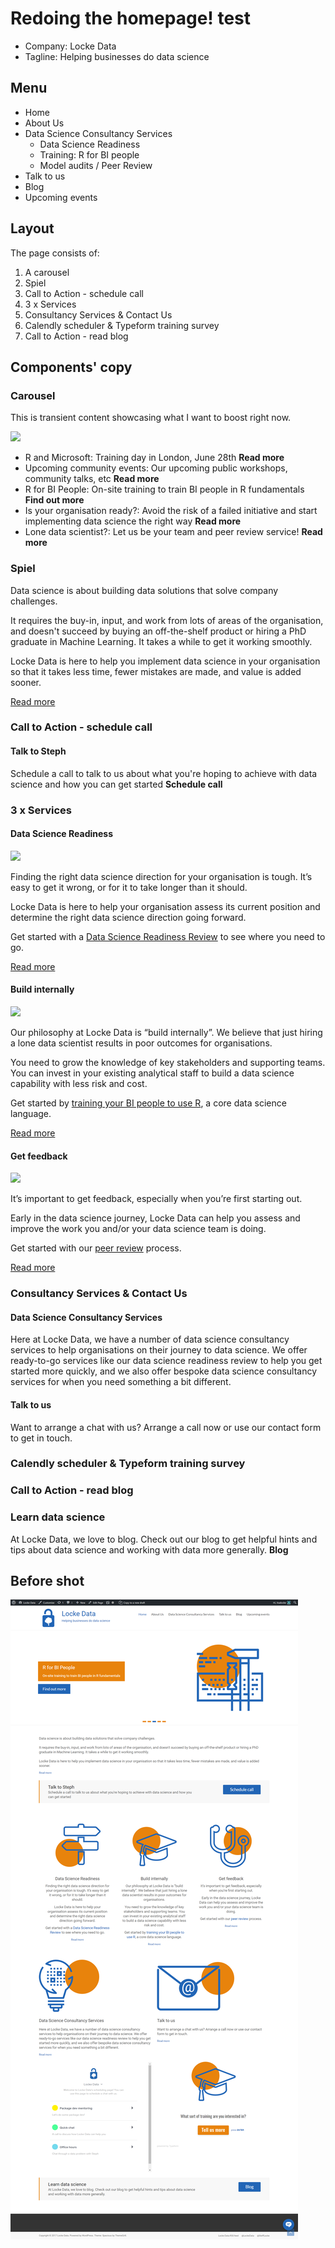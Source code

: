 # Redoing the homepage! test

- Company: Locke Data
- Tagline: Helping businesses do data science

## Menu
- Home
- About Us
- Data Science Consultancy Services
  + Data Science Readiness
  + Training: R for BI people
  + Model audits / Peer Review
- Talk to us
- Blog
- Upcoming events

## Layout  
The page consists of:

1. A carousel
2. Spiel
3. Call to Action - schedule call
4. 3 x Services
5. Consultancy Services & Contact Us
6. Calendly scheduler & Typeform training survey
7. Call to Action - read blog

## Components' copy

### Carousel
This is transient content showcasing what I want to boost right now.

![](carousel.gif)

- R and Microsoft: Training day in London, June 28th **Read more**
- Upcoming community events: Our upcoming public workshops, community talks, etc **Read more**
- R for BI People: On-site training to train BI people in R fundamentals **Find out more**
- Is your organisation ready?: Avoid the risk of a failed initiative and start implementing data science the right way **Read more**
- Lone data scientist?: Let us be your team and peer review service! **Read more**

### Spiel
Data science is about building data solutions that solve company challenges. 

It requires the buy-in, input, and work from lots of areas of the organisation, and doesn't succeed by buying an off-the-shelf product or hiring a PhD graduate in Machine Learning. It takes a while to get it working smoothly.

Locke Data is here to help you implement data science in your organisation so that it takes less time, fewer mistakes are made, and value is added sooner.

[Read more](https://itsalocke.com/ready-data-science/)

### Call to Action - schedule call
#### Talk to Steph
Schedule a call to talk to us about what you're hoping to achieve with data science and how you can get started
**Schedule call**

### 3 x Services

#### Data Science Readiness
![](https://itsalocke.com/wp-content/uploads/2017/03/Signs.png)

Finding the right data science direction for your organisation is tough. It’s easy to get it wrong, or for it to take longer than it should.

Locke Data is here to help your organisation assess its current position and determine the right data science direction going forward.

Get started with a [Data Science Readiness Review](https://itsalocke.com/data-science-readiness-review/) to see where you need to go.

[Read more](https://itsalocke.com/data-science-readiness/)

#### Build internally
![](https://itsalocke.com/wp-content/uploads/2017/03/Mortar-Board-1.png)

Our philosophy at Locke Data is “build internally”. We believe that just hiring a lone data scientist results in poor outcomes for organisations.

You need to grow the knowledge of key stakeholders and supporting teams. You can invest in your existing analytical staff to build a data science capability with less risk and cost.

Get started by [training your BI people to use R](https://itsalocke.com/r-for-bi-people/), a core data science language.

[Read more](https://itsalocke.com/build-internally/)

#### Get feedback
![](https://itsalocke.com/wp-content/uploads/2017/03/Stethoscope.png)

It’s important to get feedback, especially when you’re first starting out.

Early in the data science journey, Locke Data can help you assess and improve the work you and/or your data science team is doing.

Get started with our [peer review](https://itsalocke.com/model-audits/) process.

[Read more](https://itsalocke.com/get-feedback/)

### Consultancy Services & Contact Us

#### Data Science Consultancy Services
Here at Locke Data, we have a number of data science consultancy services to help organisations on their journey to data science. We offer ready-to-go services like our data science readiness review to help you get started more quickly, and we also offer bespoke data science consultancy services for when you need something a bit different.

#### Talk to us
Want to arrange a chat with us? Arrange a call now or use our contact form to get in touch.

### Calendly scheduler & Typeform training survey

### Call to Action - read blog
### Learn data science
At Locke Data, we love to blog. Check out our blog to get helpful hints and tips about data science and working with data more generally.
**Blog**

## Before shot
![](homepage-before.png)
